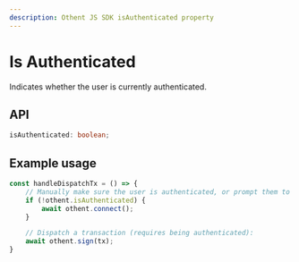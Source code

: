```yaml
---
description: Othent JS SDK isAuthenticated property
---
```


# Is Authenticated

Indicates whether the user is currently authenticated.

## API

```ts
isAuthenticated: boolean;
```

## Example usage

```ts
const handleDispatchTx = () => {
    // Manually make sure the user is authenticated, or prompt them to authenticate:
    if (!othent.isAuthenticated) {
        await othent.connect();
    }

    // Dispatch a transaction (requires being authenticated):
    await othent.sign(tx);
}
```
